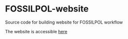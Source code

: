 # FOSSILPOL-website
Source code for building website for FOSSILPOL workflow

The website is accessible [here](https://hope-uib-bio.github.io/FOSSILPOL-website/)
